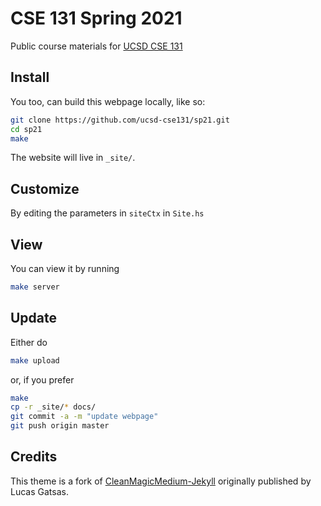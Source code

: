 # CSE 131 Spring 2021

Public course materials for [UCSD CSE 131](https://ucsd-cse131.github.io/sp21) 

## Install

You too, can build this webpage locally, like so:

```bash
git clone https://github.com/ucsd-cse131/sp21.git
cd sp21
make
```

The website will live in `_site/`.

## Customize 

By editing the parameters in `siteCtx` in `Site.hs`

## View

You can view it by running

```bash
make server
```

## Update

Either do

```bash
make upload
```

or, if you prefer

```bash
make 
cp -r _site/* docs/
git commit -a -m "update webpage"
git push origin master
```

## Credits

This theme is a fork of [CleanMagicMedium-Jekyll](https://github.com/SpaceG/CleanMagicMedium-Jekyll) 
originally published by Lucas Gatsas.

